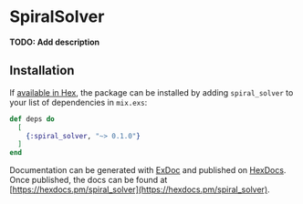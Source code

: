 # SpiralSolver

**TODO: Add description**

## Installation

If [available in Hex](https://hex.pm/docs/publish), the package can be installed
by adding `spiral_solver` to your list of dependencies in `mix.exs`:

```elixir
def deps do
  [
    {:spiral_solver, "~> 0.1.0"}
  ]
end
```

Documentation can be generated with [ExDoc](https://github.com/elixir-lang/ex_doc)
and published on [HexDocs](https://hexdocs.pm). Once published, the docs can
be found at [https://hexdocs.pm/spiral_solver](https://hexdocs.pm/spiral_solver).

